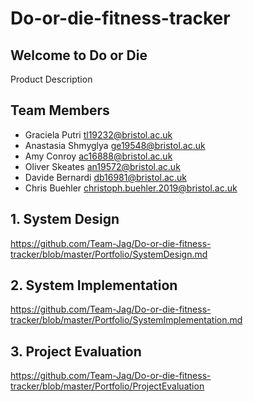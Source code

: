 # Do-or-die-fitness-tracker
## Welcome to Do or Die
Product Description


## Team Members
* Graciela Putri <tl19232@bristol.ac.uk>
* Anastasia Shmyglya <ge19548@bristol.ac.uk>
* Amy Conroy <ac16888@bristol.ac.uk>
* Oliver Skeates <an19572@bristol.ac.uk>
* Davide Bernardi <db16981@bristol.ac.uk>
* Chris Buehler <christoph.buehler.2019@bristol.ac.uk>


## 1. System Design
https://github.com/Team-Jag/Do-or-die-fitness-tracker/blob/master/Portfolio/SystemDesign.md

## 2. System Implementation
https://github.com/Team-Jag/Do-or-die-fitness-tracker/blob/master/Portfolio/SystemImplementation.md

## 3. Project Evaluation
https://github.com/Team-Jag/Do-or-die-fitness-tracker/blob/master/Portfolio/ProjectEvaluation

